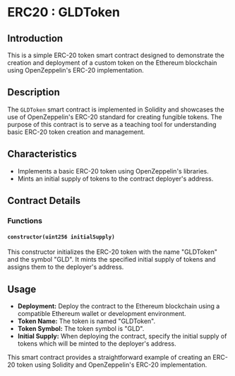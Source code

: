 # ERC20 : GLDToken

## Introduction
This is a simple ERC-20 token smart contract designed to demonstrate the creation and deployment of a custom token on the Ethereum blockchain using OpenZeppelin's ERC-20 implementation.

## Description
The `GLDToken` smart contract is implemented in Solidity and showcases the use of OpenZeppelin's ERC-20 standard for creating fungible tokens. The purpose of this contract is to serve as a teaching tool for understanding basic ERC-20 token creation and management.

## Characteristics
- Implements a basic ERC-20 token using OpenZeppelin's libraries.
- Mints an initial supply of tokens to the contract deployer's address.

## Contract Details

### Functions

#### `constructor(uint256 initialSupply)`
This constructor initializes the ERC-20 token with the name "GLDToken" and the symbol "GLD". It mints the specified initial supply of tokens and assigns them to the deployer's address.

## Usage

- **Deployment:** Deploy the contract to the Ethereum blockchain using a compatible Ethereum wallet or development environment.
- **Token Name:** The token is named "GLDToken".
- **Token Symbol:** The token symbol is "GLD".
- **Initial Supply:** When deploying the contract, specify the initial supply of tokens which will be minted to the deployer's address.

This smart contract provides a straightforward example of creating an ERC-20 token using Solidity and OpenZeppelin's ERC-20 implementation.

